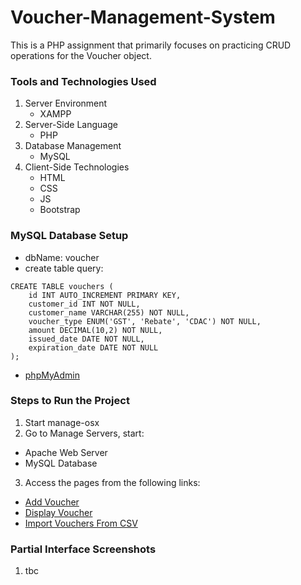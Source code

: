# Voucher-Management-System
This is a PHP assignment that primarily focuses on practicing CRUD operations for the Voucher object.

### Tools and Technologies Used 
1. Server Environment
   - XAMPP
2. Server-Side Language
   - PHP
3. Database Management
   - MySQL
4. Client-Side Technologies
   - HTML
   - CSS
   - JS
   - Bootstrap

### MySQL Database Setup
- dbName: voucher
- create table query: 
```
CREATE TABLE vouchers (
    id INT AUTO_INCREMENT PRIMARY KEY,
    customer_id INT NOT NULL,
    customer_name VARCHAR(255) NOT NULL,
    voucher_type ENUM('GST', 'Rebate', 'CDAC') NOT NULL,
    amount DECIMAL(10,2) NOT NULL,
    issued_date DATE NOT NULL,
    expiration_date DATE NOT NULL
);
```

- [phpMyAdmin](http://localhost/phpmyadmin)

### Steps to Run the Project
1. Start manage-osx
2. Go to Manage Servers, start:
- Apache Web Server 
- MySQL Database 
3. Access the pages from the following links:
- [Add Voucher](http://localhost/voucher/process_voucher.php)
- [Display Voucher](http://localhost/voucher/display_voucher.php) 
- [Import Vouchers From CSV](http://localhost/voucher/import_from_csv.php)

### Partial Interface Screenshots
1. tbc

